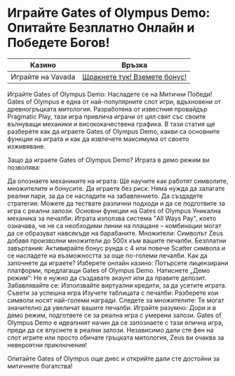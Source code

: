 # Играйте Gates of Olympus Demo: Опитайте Безплатно Онлайн и Победете Богов!
| Казино                   | Връзка                                                                                         |
|--------------------------|------------------------------------------------------------------------------------------------|
| Играйте на Vavada        | [Щракнете тук! Вземете бонус!](https://partnervavadarv.com/?promo=664c53c2-c126-47df-a9b6-e93726155fae&target=register) |


Играйте Gates of Olympus Demo: Насладете се на Митични Победи!
Gates of Olympus е една от най-популярните слот игри, вдъхновени от древногръцката митология. Разработена от известния провайдър Pragmatic Play, тази игра привлича играчи от цял свят със своите вълнуващи механики и висококачествена графика. В тази статия ще разберете как да играете Gates of Olympus Demo, какви са основните функции на играта и как да извлечете максимума от своето изживяване.

Защо да играете Gates of Olympus Demo?
Играта в демо режим ви позволява:

Да опознаете механиките на играта: Ще научите как работят символите, множителите и бонусите.
Да играете без риск: Няма нужда да залагате реални пари, за да се насладите на забавлението.
Да създадете стратегия: Можете да тествате различни подходи и да се подготвите за игра с реални залози.
Основни функции на Gates of Olympus
Уникална механика за печалби: Играта използва система "All Ways Pay", което означава, че не са необходими линии на плащане – комбинации могат да се образуват навсякъде на барабаните.
Множители: Символът Zeus добавя произволни множители до 500х към вашите печалби.
Безплатни завъртания: Активирайте бонус рунда с 4 или повече Scatter символа и се насладете на възможността за още по-големи печалби.
Как да започнете да играете?
Изберете онлайн казино: Потърсете лицензирани платформи, предлагащи Gates of Olympus Demo.
Натиснете „Демо режим“: Не е нужно да създавате акаунт или да правите депозит.
Забавлявайте се: Използвайте виртуални кредити, за да усетите играта.
Съвети за успешна игра
Изучете таблицата с печалби: Разберете кои символи носят най-големи награди.
Следете за множителите: Те могат значително да увеличат вашите печалби.
Играйте разумно: Дори и в демо режим, подгответе се за реална игра с умерени залози.
Gates of Olympus Demo е идеалният начин да се запознаете с тази епична игра, преди да се впуснете в реални залози. Независимо дали сте фен на слот игрите или просто обичате гръцката митология, Zeus ви очаква за невероятни приключения!

Опитайте Gates of Olympus още днес и открийте дали сте достойни за митичните богатства!
